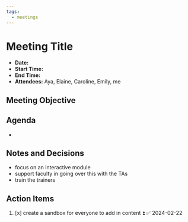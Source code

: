 ```yaml
---
tags:
  - meetings
---
```

# Meeting Title
- **Date:** 
- **Start Time:**
- **End Time:**
- **Attendees:** Aya, Elaine, Caroline, Emily, me

## Meeting Objective


## Agenda
- 

## Notes and Decisions
- focus on an interactive module
- support faculty in going over this with the TAs
- train the trainers

## Action Items
1. [x] create a sandbox for everyone to add in content ⏫ ✅ 2024-02-22